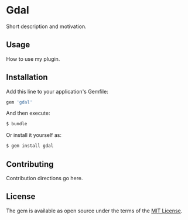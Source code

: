 # Gdal
Short description and motivation.

## Usage
How to use my plugin.

## Installation
Add this line to your application's Gemfile:

```ruby
gem 'gdal'
```

And then execute:
```bash
$ bundle
```

Or install it yourself as:
```bash
$ gem install gdal
```

## Contributing
Contribution directions go here.

## License
The gem is available as open source under the terms of the [MIT License](https://opensource.org/licenses/MIT).
